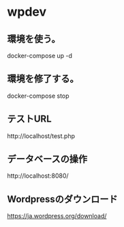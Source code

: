 # wpdev

## 環境を使う。
docker-compose up -d

## 環境を修了する。
docker-compose stop

## テストURL
http://localhost/test.php

## データベースの操作
http://localhost:8080/

## Wordpressのダウンロード
https://ja.wordpress.org/download/

